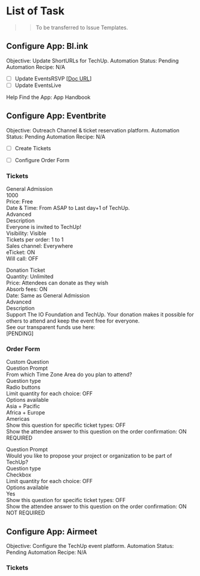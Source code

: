 
# List of Task
>> To be transferred to Issue Templates.

## Configure App: Bl.ink
Objective: Update ShortURLs for TechUp.
Automation Status: Pending
Automation Recipe: N/A

 - [ ] Update EventsRSVP
 [[Doc URL](https://DOC.org)]
 - [ ] Update EventsLive

Help
Find the App:
App Handbook


## Configure App: Eventbrite
Objective: Outreach Channel & ticket reservation platform.
Automation Status: Pending
Automation Recipe: N/A

 - [ ] Create Tickets
 - [ ] Configure Order Form

  
###  Tickets  
General Admission  
1000  
Price: Free  
Date & Time: From ASAP to Last day+1 of TechUp.  
Advanced  
Description  
Everyone is invited to TechUp!  
Visibility: Visible  
Tickets per order: 1 to 1  
Sales channel: Everywhere  
eTicket: ON  
Will call: OFF  
  
Donation Ticket  
Quantity: Unlimited  
Price: Attendees can donate as they wish  
Absorb fees: ON  
Date: Same as General Admission  
Advanced  
Description  
Support The IO Foundation and TechUp. Your donation makes it possible for others to attend and keep the event free for everyone.  
See our transparent funds use here:  
[PENDING]  
  
  
### Order Form  
  
Custom Question  
Question Prompt  
From which Time Zone Area do you plan to attend?  
Question type  
Radio buttons  
Limit quantity for each choice: OFF  
Options available  
Asia + Pacific  
Africa + Europe  
Americas  
Show this question for specific ticket types: OFF  
Show the attendee answer to this question on the order confirmation: ON  
REQUIRED  
  
Question Prompt  
Would you like to propose your project or organization to be part of TechUp?  
Question type  
Checkbox  
Limit quantity for each choice: OFF  
Options available  
Yes  
Show this question for specific ticket types: OFF  
Show the attendee answer to this question on the order confirmation: ON  
NOT REQUIRED



## Configure App: Airmeet
Objective: Configure the TechUp event platform.
Automation Status: Pending
Automation Recipe: N/A

### Tickets

<!--stackedit_data:
eyJoaXN0b3J5IjpbLTEwMzg1OTc1NCwxNTk5ODExMDk1XX0=
-->
